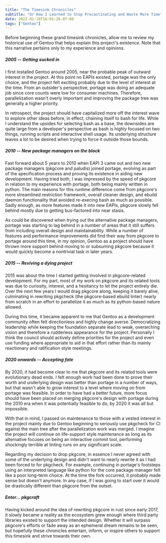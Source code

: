 ```yaml
---
title: "The Timesink Chronicles"
subtitle: "Or How I Learned to Stop Procastinating and Waste More Time"
date: 2022-01-18T16:01:26-07:00
tags: ["Gentoo"]
---
```


Before beginning these grand timesink chronicles, allow me to review my
historical use of Gentoo that helps explain this project's existence. Note that
this narrative pertains only to my experience and opinions.

##### 2005 -- Getting sucked in

I first installed Gentoo around 2005, near the probable peak of outward
interest in the project. At this point no EAPIs existed, portage was the only
choice, and the project felt exciting probably due to the level of interest at
the time. From an outsider's perspective, portage was doing an adequate job
since core counts were low for consumer machines. Therefore, parallelization
wasn't overly important and improving the package tree was generally a higher
priority.

In retrospect, the project should have capitalized more off the interest wave
to explore other ideas before, in effect, chaining itself to bash for life.
While I understand the upsides for selecting bash as a base, the downsides are
quite large from a developer's perspective as bash is highly focused on two
things, running scripts and interactive shell usage. Its underlying structure
leaves a lot to be desired when trying to force it outside those bounds.

##### 2010 -- New package managers on the block

Fast forward about 5 years to 2010 when EAPI 3 came out and two new package
managers (pkgcore and paludis) joined portage, evolving as part of the
specification process and proving its existence in aiding new development.
Having tried both, I was impressed by the speed of pkgcore in relation to my
experience with portage, both being mainly written in python. The main reasons
for this runtime difference come from pkgcore's more streamlined restriction
framework, overall cleaner design, and ebuild daemon functionality that
avoided re-execing bash as much as possible. Sadly enough, as more features
made it into new EAPIs, pkgcore slowly fell behind mostly due to getting
bus-factored into near stasis.

As could be discovered when trying out the alternative package managers,
portage was starting to lag behind in a number of areas that it still suffers
from including overall design and maintainability. While a number of features
and performance improvements did find their way from pkgcore to portage around
this time, in my opinion, Gentoo as a project should have thrown more support
behind moving to or subsuming pkgcore because it would quickly become a
nontrivial task in later years.

##### 2015 -- Reviving a dying project

2015 was about the time I started getting involved in pkgcore-related
development. For my part, most of my work on pkgcore and its related tools was
due to curiosity, interest, and a hesitancy to let the project entirely die.
Over the next few years I would drag pkgcore along, keeping it barely alive,
culminating in rewriting pkgcheck (the pkgcore-based ebuild linter) nearly from
scratch in an effort to parallelize it as much as its python-based nature
allowed.

During this time, it became apparent to me that Gentoo as a development
community often felt directionless and highly change averse. Democratizing
leadership while keeping the foundation separate lead to weak, overarching
vision and therefore a rudderless appearance for the project. Personally I
think the council should actively define priorities for the project and even
use funding where appropriate to aid in that effort rather than its mainly
reactionary and ratification style meetings.

##### 2020 onwards -- Accepting fate

By 2020, it had become clear to me that pkgcore and its related tools were
evolutionary dead ends. I felt enough work had been done to prove their worth
and underlying design was better than portage in a number of ways, but that
wasn't able to grow interest to a level where moving on from portage was
feasible. In order to have had a better future, more focus should have been
placed on merging pkgcore's design with portage during the 2010 era when it was
potentially feasible to do, by 2020 it was all but impossible.

With that in mind, I passed on maintenance to those with a vested interest in
the project mainly due to Gentoo beginning to seriously use pkgcheck for CI
against the main tree after the parallelization work was merged. I imagine the
project will continue on life-support style maintenance as long as its
alternative focuses on being an interactive commit tool, performing shockingly
terrible at linting runs on any significant scale.

Regarding my decision to drop pkgcore, in essence I never agreed with some of
the underlying design and didn't want to nearly rewrite it as I had been forced
to for pkgcheck. For example, continuing in portage's footsteps using an
interpreted language like python for the core package manager felt like a poor
long-term choice. At the time the fork occurred, it probably made sense but
doesn't anymore. In any case, if I was going to start over it would be
drastically different than pkgcore from the outset.

##### Enter... pkgcraft

Having kicked around the idea of rewriting pkgcore in rust since early 2017, it
slowly became a reality as the ecosystem grew enough where third party
libraries existed to support the intended design. Whether it will surpass
pkgcore's efforts or fade away as an ephemeral dream remains to be seen, but
hopefully these chronicles entertain, inform, or inspire others to support this
timesink and strive towards their own.
